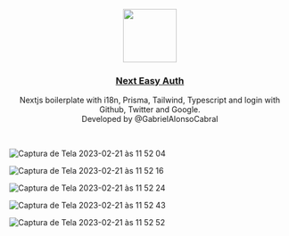 <p align="center">
  <a href="https://demo.vercel.pub">
    <img src="https://assets.vercel.com/image/upload/v1588805858/repositories/vercel/logo.png" height="96">
    <h3 align="center">Next Easy Auth</h3>
  </a>
</p>

<p align="center">
  Nextjs boilerplate with i18n, Prisma, Tailwind, Typescript
  and login with Github, Twitter and Google.

  <br/>
  Developed by @GabrielAlonsoCabral
</p>
<br/>


![Captura de Tela 2023-02-21 às 11 52 04](https://user-images.githubusercontent.com/77025415/220381635-729028de-9b80-45b2-b3d7-df2c1d182cdd.png)


![Captura de Tela 2023-02-21 às 11 52 16](https://user-images.githubusercontent.com/77025415/220381199-5839e673-7e30-42f9-9193-515ce04b2dec.png)

![Captura de Tela 2023-02-21 às 11 52 24](https://user-images.githubusercontent.com/77025415/220381239-505a8909-df09-4c41-9261-51aa46b70549.png)

![Captura de Tela 2023-02-21 às 11 52 43](https://user-images.githubusercontent.com/77025415/220381254-eb49de1a-20d2-4d50-92a8-7123f13cfd75.png)

![Captura de Tela 2023-02-21 às 11 52 52](https://user-images.githubusercontent.com/77025415/220381272-e062ad86-a964-44e7-afd9-dfcfbac84f1f.png)
